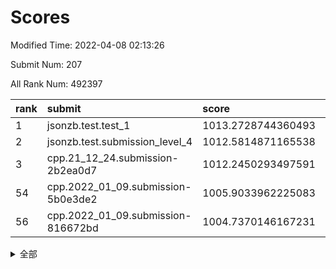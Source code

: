 # Scores

Modified Time: 2022-04-08 02:13:26

Submit Num: 207

All Rank Num: 492397

| rank |               submit               |       score        |       sigma        | pk_num |
| :--- | :--------------------------------- | :----------------- | :----------------- | :----- |
| 1    | jsonzb.test.test_1                 | 1013.2728744360493 | 0.8126696416010397 | 9513   |
| 2    | jsonzb.test.submission_level_4     | 1012.5814871165538 | 0.8186547701603776 | 9516   |
| 3    | cpp.21_12_24.submission-2b2ea0d7   | 1012.2450293497591 | 0.7858594249623423 | 9516   |
| 54   | cpp.2022_01_09.submission-5b0e3de2 | 1005.9033962225083 | 0.7210288219673073 | 9515   |
| 56   | cpp.2022_01_09.submission-816672bd | 1004.7370146167231 | 0.7182230009462137 | 9520   |


<details>
<summary>全部</summary>

| rank |                 submit                 |       score        |       sigma        | pk_num |
| :--- | :------------------------------------- | :----------------- | :----------------- | :----- |
| 1    | jsonzb.test.test_1                     | 1013.2728744360493 | 0.8126696416010397 | 9513   |
| 2    | jsonzb.test.submission_level_4         | 1012.5814871165538 | 0.8186547701603776 | 9516   |
| 3    | cpp.21_12_24.submission-2b2ea0d7       | 1012.2450293497591 | 0.7858594249623423 | 9516   |
| 4    | gobigger.level_3.submission_level_3_41 | 1011.8234672692333 | 0.8033044080875453 | 9513   |
| 5    | gobigger.level_3.submission_level_3_32 | 1011.4791422477579 | 0.8144525800113375 | 9515   |
| 6    | gobigger.level_3.submission_level_3_47 | 1011.4430524207348 | 0.7957392730683198 | 9518   |
| 7    | gobigger.level_3.submission_level_3_30 | 1011.4302323516741 | 0.7573728131517438 | 9513   |
| 8    | gobigger.level_3.submission_level_3_3  | 1011.384264724604  | 0.7849343212304525 | 9513   |
| 9    | gobigger.level_3.submission_level_3_35 | 1011.1949367249275 | 0.764194939627374  | 9513   |
| 10   | gobigger.level_3.submission_level_3_21 | 1010.8312411240095 | 0.7681801798224841 | 9517   |
| 11   | gobigger.level_3.submission_level_3_11 | 1010.7081956143763 | 0.7555815973055998 | 9511   |
| 12   | gobigger.level_3.submission_level_3_46 | 1010.6996157713345 | 0.7720189523099499 | 9515   |
| 13   | gobigger.level_3.submission_level_3_43 | 1010.5949845602481 | 0.7904575140493791 | 9515   |
| 14   | gobigger.level_3.submission_level_3_14 | 1010.4870171261705 | 0.7758291450257739 | 9516   |
| 15   | gobigger.level_3.submission_level_3_38 | 1010.4298075933286 | 0.7663776118579326 | 9513   |
| 16   | gobigger.level_3.submission_level_3_10 | 1010.409620781569  | 0.7525759477886316 | 9520   |
| 17   | gobigger.level_3.submission_level_3_20 | 1010.4043412193379 | 0.7749818165017264 | 9519   |
| 18   | gobigger.level_3.submission_level_3_44 | 1010.358996164858  | 0.7489453537654394 | 9513   |
| 19   | gobigger.level_3.submission_level_3_16 | 1010.3210752959698 | 0.7582224300124085 | 9515   |
| 20   | gobigger.level_3.submission_level_3_36 | 1010.2921550791557 | 0.7777009579384991 | 9513   |
| 21   | gobigger.level_3.submission_level_3_28 | 1010.2659342774318 | 0.7570663467345021 | 9516   |
| 22   | gobigger.level_3.submission_level_3_39 | 1010.2592198109554 | 0.7672594812148734 | 9516   |
| 23   | gobigger.level_3.submission_level_3_24 | 1010.2464412255715 | 0.7663434490022236 | 9515   |
| 24   | gobigger.level_3.submission_level_3_26 | 1010.1874621945298 | 0.7662177788154748 | 9517   |
| 25   | gobigger.level_3.submission_level_3_29 | 1010.1637351748759 | 0.7539339535953747 | 9510   |
| 26   | gobigger.level_3.submission_level_3_23 | 1010.1469969254728 | 0.7610205699365524 | 9516   |
| 27   | gobigger.level_3.submission_level_3_42 | 1010.1036195727673 | 0.7715131141455318 | 9515   |
| 28   | gobigger.level_3.submission_level_3_15 | 1010.0587079981036 | 0.7519096177544992 | 9516   |
| 29   | gobigger.level_3.submission_level_3_25 | 1009.9739374994509 | 0.7479364915208369 | 9512   |
| 30   | gobigger.level_3.submission_level_3_48 | 1009.9696386657769 | 0.7549923316710055 | 9519   |
| 31   | gobigger.level_3.submission_level_3_49 | 1009.9025110760507 | 0.759502306880833  | 9516   |
| 32   | gobigger.level_3.submission_level_3_13 | 1009.7962853374487 | 0.74646881253589   | 9514   |
| 33   | gobigger.level_3.submission_level_3_12 | 1009.720748780267  | 0.7669241601372458 | 9513   |
| 34   | gobigger.level_3.submission_level_3_17 | 1009.6997265831694 | 0.752684350037269  | 9513   |
| 35   | gobigger.level_3.submission_level_3_40 | 1009.6063647444505 | 0.740617458253273  | 9515   |
| 36   | gobigger.level_3.submission_level_3_19 | 1009.5014053801682 | 0.7706665404137921 | 9515   |
| 37   | gobigger.level_3.submission_level_3_5  | 1009.4957825117542 | 0.765065768287206  | 9516   |
| 38   | gobigger.level_3.submission_level_3_8  | 1009.4684194975554 | 0.7625229692083612 | 9513   |
| 39   | gobigger.level_3.submission_level_3_27 | 1009.4431263077873 | 0.7591341935892983 | 9517   |
| 40   | gobigger.level_3.submission_level_3_1  | 1009.3306824363989 | 0.7570284982303781 | 9517   |
| 41   | gobigger.level_3.submission_level_3_37 | 1009.2827948101225 | 0.7437783014438581 | 9510   |
| 42   | gobigger.level_3.submission_level_3_18 | 1009.2565398843248 | 0.7504539430421892 | 9510   |
| 43   | gobigger.level_3.submission_level_3_33 | 1008.9924726076136 | 0.7571227163235972 | 9518   |
| 44   | gobigger.level_3.submission_level_3_22 | 1008.9357713908827 | 0.7343957576468629 | 9516   |
| 45   | gobigger.level_3.submission_level_3_4  | 1008.9121517430341 | 0.747663462120348  | 9512   |
| 46   | gobigger.level_3.submission_level_3_6  | 1008.8981211804448 | 0.7433682404651966 | 9514   |
| 47   | gobigger.level_3.submission_level_3_0  | 1008.8100345921747 | 0.7498250626779972 | 9512   |
| 48   | gobigger.level_3.submission_level_3_2  | 1008.7982344951994 | 0.7662654194802624 | 9518   |
| 49   | gobigger.level_3.submission_level_3_45 | 1008.6949834121838 | 0.7822568915813491 | 9512   |
| 50   | gobigger.level_3.submission_level_3_34 | 1008.6396937504512 | 0.7283049237779923 | 9518   |
| 51   | gobigger.level_3.submission_level_3_7  | 1008.5482186414531 | 0.7425828302032575 | 9516   |
| 52   | gobigger.level_3.submission_level_3_9  | 1008.2802504094551 | 0.7666504389880662 | 9513   |
| 53   | gobigger.level_3.submission_level_3_31 | 1008.1452180973048 | 0.7070192513666221 | 9517   |
| 54   | cpp.2022_01_09.submission-5b0e3de2     | 1005.9033962225083 | 0.7210288219673073 | 9515   |
| 55   | gobigger.level_1.submission_level_1_38 | 1004.90561465813   | 0.7267869349457093 | 9515   |
| 56   | cpp.2022_01_09.submission-816672bd     | 1004.7370146167231 | 0.7182230009462137 | 9520   |
| 57   | gobigger.level_1.submission_level_1_27 | 1004.6527927921856 | 0.723685556735231  | 9514   |
| 58   | gobigger.level_1.submission_level_1_48 | 1004.6378660527574 | 0.7136367919317581 | 9513   |
| 59   | gobigger.level_1.submission_level_1_43 | 1004.3986148602061 | 0.7144917667135138 | 9513   |
| 60   | gobigger.level_1.submission_level_1_33 | 1004.3983056479557 | 0.7185732097255253 | 9520   |
| 61   | gobigger.level_1.submission_level_1_14 | 1004.2636659116949 | 0.7195563956350834 | 9519   |
| 62   | gobigger.level_1.submission_level_1_16 | 1004.245604462043  | 0.7181900640263434 | 9517   |
| 63   | gobigger.level_1.submission_level_1_25 | 1004.2022189182991 | 0.7144512086697132 | 9513   |
| 64   | gobigger.level_1.submission_level_1_8  | 1004.1087171381848 | 0.714396769214479  | 9512   |
| 65   | gobigger.level_1.submission_level_1_10 | 1004.0526207658497 | 0.7179436709248356 | 9512   |
| 66   | gobigger.level_1.submission_level_1_45 | 1003.9611431241539 | 0.7232364643160353 | 9515   |
| 67   | gobigger.level_1.submission_level_1_35 | 1003.9547077931247 | 0.725212819915948  | 9520   |
| 68   | gobigger.level_1.submission_level_1_30 | 1003.9344544960738 | 0.7199828876587911 | 9513   |
| 69   | gobigger.level_1.submission_level_1_19 | 1003.9198534475419 | 0.7191488729549648 | 9516   |
| 70   | gobigger.level_1.submission_level_1_3  | 1003.8886782926847 | 0.7012523443365742 | 9516   |
| 71   | gobigger.level_1.submission_level_1_40 | 1003.8385169252978 | 0.7084159484440624 | 9515   |
| 72   | gobigger.level_1.submission_level_1_36 | 1003.8335519691439 | 0.715397800546283  | 9518   |
| 73   | gobigger.level_1.submission_level_1_31 | 1003.8156304534912 | 0.712984189589105  | 9516   |
| 74   | gobigger.level_1.submission_level_1_9  | 1003.7968292331133 | 0.7275022121758133 | 9516   |
| 75   | gobigger.level_1.submission_level_1_2  | 1003.7068126578458 | 0.7071230897946644 | 9515   |
| 76   | gobigger.level_1.submission_level_1_15 | 1003.6457150288987 | 0.7094023736928416 | 9512   |
| 77   | gobigger.level_1.submission_level_1_46 | 1003.4972826180303 | 0.7047437170272866 | 9517   |
| 78   | gobigger.level_1.submission_level_1_37 | 1003.0873373136208 | 0.7138319697363207 | 9519   |
| 79   | gobigger.level_1.submission_level_1_11 | 1003.0368639025487 | 0.7063588340318502 | 9515   |
| 80   | gobigger.level_1.submission_level_1_6  | 1003.0303639652367 | 0.7228685181253278 | 9513   |
| 81   | gobigger.level_1.submission_level_1_41 | 1003.0101382858974 | 0.7123572790171564 | 9512   |
| 82   | gobigger.level_1.submission_level_1_22 | 1003.0091890375636 | 0.7197140936442428 | 9515   |
| 83   | gobigger.level_1.submission_level_1_49 | 1003.0005370275064 | 0.7143293828687489 | 9514   |
| 84   | gobigger.level_1.submission_level_1_24 | 1002.9761827934635 | 0.7099192188071475 | 9516   |
| 85   | gobigger.level_1.submission_level_1_12 | 1002.9414905405691 | 0.7145827356506805 | 9514   |
| 86   | gobigger.level_1.submission_level_1_32 | 1002.915738958417  | 0.7138516871722002 | 9515   |
| 87   | gobigger.level_1.submission_level_1_34 | 1002.8869726313866 | 0.707936013329959  | 9520   |
| 88   | gobigger.level_1.submission_level_1_21 | 1002.8538983126282 | 0.7145573653993285 | 9508   |
| 89   | gobigger.level_1.submission_level_1_29 | 1002.8473177085995 | 0.7151206790360574 | 9520   |
| 90   | gobigger.level_1.submission_level_1_20 | 1002.8313558151485 | 0.718847680543484  | 9513   |
| 91   | gobigger.level_1.submission_level_1_23 | 1002.8081621773268 | 0.7136561627379862 | 9508   |
| 92   | gobigger.level_1.submission_level_1_28 | 1002.7536716382156 | 0.7151018890815962 | 9514   |
| 93   | gobigger.level_1.submission_level_1_0  | 1002.7352872667394 | 0.7080878719036996 | 9511   |
| 94   | gobigger.level_1.submission_level_1_17 | 1002.7286409974176 | 0.7193984305358272 | 9520   |
| 95   | gobigger.level_1.submission_level_1_42 | 1002.4710703838017 | 0.717994024946951  | 9515   |
| 96   | gobigger.level_1.submission_level_1_44 | 1002.3390594498641 | 0.7063768025050926 | 9516   |
| 97   | gobigger.level_1.submission_level_1_13 | 1002.3293313707449 | 0.7133450599429892 | 9513   |
| 98   | gobigger.level_1.submission_level_1_26 | 1002.3199670336488 | 0.7158523350620052 | 9517   |
| 99   | gobigger.level_1.submission_level_1_5  | 1002.307089008048  | 0.7071293009905429 | 9523   |
| 100  | gobigger.level_1.submission_level_1_4  | 1002.2255740333192 | 0.7189110872952066 | 9517   |
| 101  | gobigger.level_1.submission_level_1_7  | 1002.1881622750312 | 0.7133749528555876 | 9518   |
| 102  | gobigger.level_1.submission_level_1_47 | 1002.0636866160141 | 0.7053978072168128 | 9516   |
| 103  | gobigger.level_1.submission_level_1_18 | 1002.03810391507   | 0.7101182630298176 | 9518   |
| 104  | gobigger.level_1.submission_level_1_39 | 1002.024418621729  | 0.7096575507839289 | 9517   |
| 105  | gobigger.level_1.submission_level_1_1  | 1001.6491344955485 | 0.712031223069781  | 9521   |
| 106  | gobigger.random.submission_random_39   | 997.445367339095   | 0.7012922515212903 | 9517   |
| 107  | gobigger.random.submission_random_36   | 997.0888891040107  | 0.7049546843766601 | 9517   |
| 108  | gobigger.random.submission_random_27   | 996.9934930177367  | 0.6999055655308161 | 9515   |
| 109  | gobigger.random.submission_random_38   | 996.8198438781615  | 0.7088174779078443 | 9516   |
| 110  | gobigger.random.submission_random_17   | 996.8072355193495  | 0.7008218596636803 | 9513   |
| 111  | gobigger.random.submission_random_29   | 996.7467597783977  | 0.7046781039027866 | 9515   |
| 112  | gobigger.random.submission_random_34   | 996.7234213145225  | 0.7238895529489963 | 9516   |
| 113  | gobigger.random.submission_random_1    | 996.69712010707    | 0.7114533178459447 | 9518   |
| 114  | gobigger.random.submission_random_44   | 996.6382266824806  | 0.7085823087577845 | 9517   |
| 115  | gobigger.random.submission_random_22   | 996.6348609835725  | 0.7159989007372608 | 9515   |
| 116  | gobigger.random.submission_random_21   | 996.5703984455474  | 0.7132907662323957 | 9513   |
| 117  | gobigger.random.submission_random_43   | 996.5585092414269  | 0.701309052207259  | 9519   |
| 118  | gobigger.random.submission_random_12   | 996.5210774401321  | 0.7056066723820862 | 9512   |
| 119  | gobigger.random.submission_random_20   | 996.4967665224854  | 0.7058583201831155 | 9519   |
| 120  | gobigger.random.submission_random_42   | 996.4524155773092  | 0.7080073048757615 | 9513   |
| 121  | gobigger.random.submission_random_35   | 996.4219303254717  | 0.7106632746884491 | 9513   |
| 122  | gobigger.random.submission_random_18   | 996.3903096550642  | 0.7006094263169992 | 9509   |
| 123  | gobigger.random.submission_random_23   | 996.3761990351787  | 0.7138079833368215 | 9513   |
| 124  | gobigger.random.submission_random_5    | 996.3552712606963  | 0.6981030753560032 | 9514   |
| 125  | gobigger.random.submission_random_31   | 996.2636684931047  | 0.7096926554353825 | 9517   |
| 126  | gobigger.random.submission_random_0    | 996.2361800050843  | 0.7120327866830319 | 9513   |
| 127  | gobigger.random.submission_random_26   | 996.1680719422658  | 0.7133043148312681 | 9514   |
| 128  | gobigger.random.submission_random_8    | 996.1123607756329  | 0.7093527908211886 | 9516   |
| 129  | gobigger.random.submission_random_2    | 996.1068222900938  | 0.7104938682922145 | 9513   |
| 130  | gobigger.random.submission_random_37   | 996.1066158642781  | 0.7063405654071504 | 9512   |
| 131  | gobigger.random.submission_random_16   | 996.0793306205798  | 0.7191573718837652 | 9520   |
| 132  | gobigger.random.submission_random_49   | 996.063323874233   | 0.7020062859980377 | 9513   |
| 133  | gobigger.random.submission_random_33   | 996.0562977621444  | 0.7155316905997865 | 9512   |
| 134  | gobigger.random.submission_random_28   | 996.0118213390729  | 0.7096329865601115 | 9517   |
| 135  | gobigger.random.submission_random_14   | 996.002491974251   | 0.7022903770338265 | 9514   |
| 136  | gobigger.random.submission_random_10   | 995.9449686658758  | 0.7143687486190355 | 9515   |
| 137  | gobigger.random.submission_random_25   | 995.9237859656436  | 0.7069992211388708 | 9514   |
| 138  | gobigger.random.submission_random_4    | 995.8629015330755  | 0.7098023521087116 | 9515   |
| 139  | gobigger.random.submission_random_48   | 995.8098667291837  | 0.7119592482016908 | 9517   |
| 140  | gobigger.random.submission_random_46   | 995.7911623273224  | 0.7042638583016827 | 9516   |
| 141  | gobigger.random.submission_random_15   | 995.7312425150245  | 0.7090122861258704 | 9517   |
| 142  | gobigger.random.submission_random_9    | 995.5976116573884  | 0.7340360035209436 | 9516   |
| 143  | gobigger.random.submission_random_7    | 995.582203202622   | 0.7191821129661785 | 9518   |
| 144  | gobigger.random.submission_random_24   | 995.514487484598   | 0.7178555131689516 | 9519   |
| 145  | gobigger.random.submission_random_3    | 995.3638995675179  | 0.7228549614854708 | 9519   |
| 146  | gobigger.level_2.submission_level_2_44 | 995.3554319801872  | 0.7265438831293204 | 9514   |
| 147  | gobigger.random.submission_random_47   | 995.3536241050356  | 0.7080377573704923 | 9522   |
| 148  | gobigger.random.submission_random_11   | 995.3355999109021  | 0.713455687459713  | 9516   |
| 149  | gobigger.random.submission_random_30   | 995.2361813490503  | 0.7233220138547651 | 9515   |
| 150  | gobigger.random.submission_random_41   | 995.121706419564   | 0.7143039010417142 | 9513   |
| 151  | gobigger.random.submission_random_45   | 994.9732430304452  | 0.7179523002539483 | 9518   |
| 152  | gobigger.level_2.submission_level_2_25 | 994.9646280651842  | 0.7189796142175039 | 9510   |
| 153  | gobigger.random.submission_random_32   | 994.961654251841   | 0.7026765755353303 | 9517   |
| 154  | gobigger.random.submission_random_13   | 994.9165098738971  | 0.7203610780475264 | 9510   |
| 155  | gobigger.random.submission_random_40   | 994.7720467209895  | 0.7098632668979477 | 9514   |
| 156  | gobigger.random.submission_random_19   | 994.6355858348819  | 0.7228431544890361 | 9520   |
| 157  | gobigger.random.submission_random_6    | 994.620010708401   | 0.7233713077604782 | 9520   |
| 158  | gobigger.level_2.submission_level_2_0  | 994.319509539918   | 0.7267331200810673 | 9519   |
| 159  | gobigger.level_2.submission_level_2_11 | 994.1915629774829  | 0.728122392799544  | 9516   |
| 160  | gobigger.level_2.submission_level_2_15 | 993.7578488602279  | 0.7239783770197091 | 9514   |
| 161  | gobigger.level_2.submission_level_2_23 | 993.5594412198723  | 0.7299603707687194 | 9513   |
| 162  | gobigger.level_2.submission_level_2_14 | 993.3750691359431  | 0.7319715184111034 | 9513   |
| 163  | gobigger.level_2.submission_level_2_22 | 993.3418397773934  | 0.7362889430827024 | 9515   |
| 164  | gobigger.level_2.submission_level_2_6  | 992.8998722105486  | 0.7471200396600689 | 9515   |
| 165  | gobigger.level_2.submission_level_2_4  | 992.8959520815336  | 0.7431536861556757 | 9514   |
| 166  | gobigger.level_2.submission_level_2_12 | 992.5658655368087  | 0.7374171973366443 | 9521   |
| 167  | gobigger.level_2.submission_level_2_42 | 992.549985388829   | 0.7366640745649043 | 9513   |
| 168  | gobigger.level_2.submission_level_2_29 | 992.4536949189373  | 0.7507092551704972 | 9512   |
| 169  | gobigger.level_2.submission_level_2_33 | 992.4479931599333  | 0.7570950484922064 | 9511   |
| 170  | gobigger.level_2.submission_level_2_3  | 992.4346417334369  | 0.7507649539174358 | 9519   |
| 171  | gobigger.level_2.submission_level_2_19 | 992.4290548920559  | 0.7480390369918617 | 9515   |
| 172  | gobigger.level_2.submission_level_2_5  | 992.3450303257055  | 0.7516397993136626 | 9511   |
| 173  | gobigger.level_2.submission_level_2_30 | 992.3247333787625  | 0.7329728474094581 | 9518   |
| 174  | gobigger.level_2.submission_level_2_21 | 992.3080310426578  | 0.7472246336516667 | 9515   |
| 175  | gobigger.level_2.submission_level_2_18 | 992.3036387957428  | 0.735655195250251  | 9517   |
| 176  | gobigger.level_2.submission_level_2_2  | 992.2949868221283  | 0.7467251135481833 | 9513   |
| 177  | gobigger.level_2.submission_level_2_34 | 992.1967139404163  | 0.7474008898163961 | 9510   |
| 178  | gobigger.level_2.submission_level_2_16 | 992.1888664309034  | 0.7518744906638943 | 9515   |
| 179  | gobigger.level_2.submission_level_2_39 | 992.05635350717    | 0.737358749750989  | 9517   |
| 180  | gobigger.level_2.submission_level_2_38 | 992.0531941008614  | 0.7331587465709252 | 9511   |
| 181  | gobigger.level_2.submission_level_2_49 | 992.0470101013558  | 0.7590740046636804 | 9514   |
| 182  | gobigger.level_2.submission_level_2_46 | 992.0393976726751  | 0.7380016898449907 | 9515   |
| 183  | gobigger.level_2.submission_level_2_31 | 992.0223652994441  | 0.7342567572194146 | 9517   |
| 184  | gobigger.level_2.submission_level_2_43 | 991.9925585870856  | 0.7385686115156799 | 9508   |
| 185  | gobigger.level_2.submission_level_2_9  | 991.9378227976904  | 0.7331380544658012 | 9515   |
| 186  | gobigger.level_2.submission_level_2_13 | 991.8810567456738  | 0.7371966424128518 | 9513   |
| 187  | gobigger.level_2.submission_level_2_7  | 991.8435531999861  | 0.7634658890759282 | 9515   |
| 188  | gobigger.level_2.submission_level_2_1  | 991.8279578550695  | 0.7495993552358691 | 9520   |
| 189  | gobigger.level_2.submission_level_2_27 | 991.8223671140366  | 0.7518163228655055 | 9520   |
| 190  | gobigger.level_2.submission_level_2_40 | 991.766620824206   | 0.74243326589846   | 9514   |
| 191  | gobigger.level_2.submission_level_2_17 | 991.7485264604774  | 0.7515278856698264 | 9509   |
| 192  | gobigger.level_2.submission_level_2_47 | 991.6957954340155  | 0.749241819855555  | 9506   |
| 193  | gobigger.level_2.submission_level_2_45 | 991.6915907669623  | 0.7336025326794702 | 9512   |
| 194  | gobigger.level_2.submission_level_2_20 | 991.6675551802515  | 0.7431257328053362 | 9512   |
| 195  | gobigger.level_2.submission_level_2_35 | 991.6470153403577  | 0.7305287359244684 | 9509   |
| 196  | gobigger.level_2.submission_level_2_32 | 991.5538703792705  | 0.769484401829847  | 9513   |
| 197  | gobigger.level_2.submission_level_2_48 | 991.4965888759134  | 0.7458063446263159 | 9515   |
| 198  | gobigger.level_2.submission_level_2_41 | 991.3983925051753  | 0.7557594873957272 | 9516   |
| 199  | gobigger.level_2.submission_level_2_24 | 991.3822690547617  | 0.7554131464656741 | 9516   |
| 200  | gobigger.level_2.submission_level_2_10 | 991.3528955872863  | 0.7559186669586402 | 9512   |
| 201  | gobigger.level_2.submission_level_2_37 | 991.2498681569132  | 0.7615161812617242 | 9510   |
| 202  | gobigger.level_2.submission_level_2_8  | 991.2322138204911  | 0.7560244874681606 | 9513   |
| 203  | gobigger.level_2.submission_level_2_28 | 991.0706608935437  | 0.7484106626515625 | 9517   |
| 204  | gobigger.level_2.submission_level_2_36 | 990.7530388586309  | 0.7896183731513045 | 9508   |
| 205  | gobigger.level_2.submission_level_2_26 | 990.6039620595383  | 0.7451141047922685 | 9511   |
| 206  | gobigger.none.submission_none_1        | 978.3225094248087  | 1.4362636173347025 | 9513   |
| 207  | gobigger.none.submission_none_0        | 977.0374941056834  | 1.3107255776579887 | 9517   |

</details>
